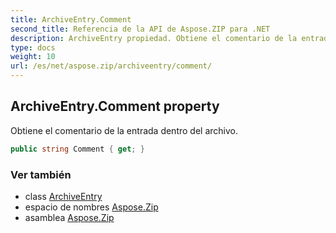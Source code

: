 ```yaml
---
title: ArchiveEntry.Comment
second_title: Referencia de la API de Aspose.ZIP para .NET
description: ArchiveEntry propiedad. Obtiene el comentario de la entrada dentro del archivo.
type: docs
weight: 10
url: /es/net/aspose.zip/archiveentry/comment/
---
```

## ArchiveEntry.Comment property

Obtiene el comentario de la entrada dentro del archivo.

```csharp
public string Comment { get; }
```

### Ver también

* class [ArchiveEntry](../)
* espacio de nombres [Aspose.Zip](../../archiveentry/)
* asamblea [Aspose.Zip](../../../)


